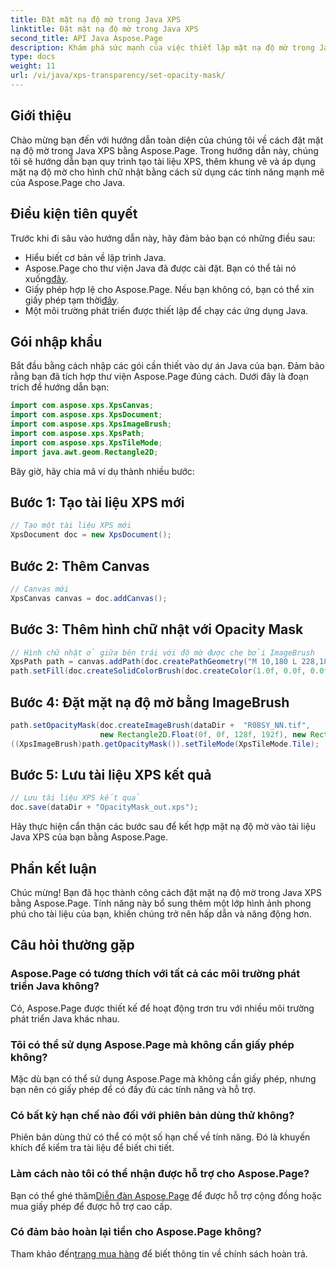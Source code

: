 ```yaml
---
title: Đặt mặt nạ độ mờ trong Java XPS
linktitle: Đặt mặt nạ độ mờ trong Java XPS
second_title: API Java Aspose.Page
description: Khám phá sức mạnh của việc thiết lập mặt nạ độ mờ trong Java XPS với Aspose.Page. Hãy làm theo hướng dẫn từng bước của chúng tôi để có trải nghiệm tài liệu được nâng cao về mặt trực quan.
type: docs
weight: 11
url: /vi/java/xps-transparency/set-opacity-mask/
---
```

## Giới thiệu
Chào mừng bạn đến với hướng dẫn toàn diện của chúng tôi về cách đặt mặt nạ độ mờ trong Java XPS bằng Aspose.Page. Trong hướng dẫn này, chúng tôi sẽ hướng dẫn bạn quy trình tạo tài liệu XPS, thêm khung vẽ và áp dụng mặt nạ độ mờ cho hình chữ nhật bằng cách sử dụng các tính năng mạnh mẽ của Aspose.Page cho Java.
## Điều kiện tiên quyết
Trước khi đi sâu vào hướng dẫn này, hãy đảm bảo bạn có những điều sau:
- Hiểu biết cơ bản về lập trình Java.
-  Aspose.Page cho thư viện Java đã được cài đặt. Bạn có thể tải nó xuống[đây](https://releases.aspose.com/page/java/).
-  Giấy phép hợp lệ cho Aspose.Page. Nếu bạn không có, bạn có thể xin giấy phép tạm thời[đây](https://purchase.aspose.com/temporary-license/).
- Một môi trường phát triển được thiết lập để chạy các ứng dụng Java.
## Gói nhập khẩu
Bắt đầu bằng cách nhập các gói cần thiết vào dự án Java của bạn. Đảm bảo rằng bạn đã tích hợp thư viện Aspose.Page đúng cách. Dưới đây là đoạn trích để hướng dẫn bạn:
```java
import com.aspose.xps.XpsCanvas;
import com.aspose.xps.XpsDocument;
import com.aspose.xps.XpsImageBrush;
import com.aspose.xps.XpsPath;
import com.aspose.xps.XpsTileMode;
import java.awt.geom.Rectangle2D;
```
Bây giờ, hãy chia mã ví dụ thành nhiều bước:
## Bước 1: Tạo tài liệu XPS mới
```java
// Tạo một tài liệu XPS mới
XpsDocument doc = new XpsDocument();
```
## Bước 2: Thêm Canvas
```java
// Canvas mới
XpsCanvas canvas = doc.addCanvas();
```
## Bước 3: Thêm hình chữ nhật với Opacity Mask
```java
// Hình chữ nhật ở giữa bên trái với độ mờ được che bởi ImageBrush
XpsPath path = canvas.addPath(doc.createPathGeometry("M 10,180 L 228,180 228,285 10,285"));
path.setFill(doc.createSolidColorBrush(doc.createColor(1.0f, 0.0f, 0.0f)));
```
## Bước 4: Đặt mặt nạ độ mờ bằng ImageBrush
```java
path.setOpacityMask(doc.createImageBrush(dataDir +  "R08SY_NN.tif", 
                    new Rectangle2D.Float(0f, 0f, 128f, 192f), new Rectangle2D.Float(0f, 0f, 64f, 96f)));
((XpsImageBrush)path.getOpacityMask()).setTileMode(XpsTileMode.Tile);
```
## Bước 5: Lưu tài liệu XPS kết quả
```java
// Lưu tài liệu XPS kết quả
doc.save(dataDir + "OpacityMask_out.xps"); 
```
Hãy thực hiện cẩn thận các bước sau để kết hợp mặt nạ độ mờ vào tài liệu Java XPS của bạn bằng Aspose.Page.
## Phần kết luận
Chúc mừng! Bạn đã học thành công cách đặt mặt nạ độ mờ trong Java XPS bằng Aspose.Page. Tính năng này bổ sung thêm một lớp hình ảnh phong phú cho tài liệu của bạn, khiến chúng trở nên hấp dẫn và năng động hơn.
## Câu hỏi thường gặp
### Aspose.Page có tương thích với tất cả các môi trường phát triển Java không?
Có, Aspose.Page được thiết kế để hoạt động trơn tru với nhiều môi trường phát triển Java khác nhau.
### Tôi có thể sử dụng Aspose.Page mà không cần giấy phép không?
Mặc dù bạn có thể sử dụng Aspose.Page mà không cần giấy phép, nhưng bạn nên có giấy phép để có đầy đủ các tính năng và hỗ trợ.
### Có bất kỳ hạn chế nào đối với phiên bản dùng thử không?
Phiên bản dùng thử có thể có một số hạn chế về tính năng. Đó là khuyến khích để kiểm tra tài liệu để biết chi tiết.
### Làm cách nào tôi có thể nhận được hỗ trợ cho Aspose.Page?
 Bạn có thể ghé thăm[Diễn đàn Aspose.Page](https://forum.aspose.com/c/page/39) để được hỗ trợ cộng đồng hoặc mua giấy phép để được hỗ trợ cao cấp.
### Có đảm bảo hoàn lại tiền cho Aspose.Page không?
 Tham khảo đến[trang mua hàng](https://purchase.aspose.com/buy) để biết thông tin về chính sách hoàn trả.